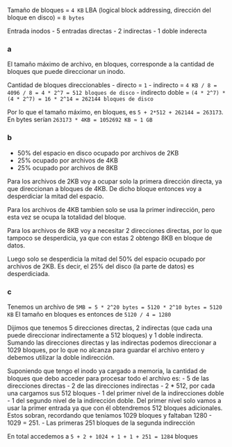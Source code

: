 Tamaño de bloques = `4 KB`
LBA (logical block addressing, dirección del bloque en disco) = `8 bytes`

Entrada inodos
    - 5 entradas directas
    - 2 indirectas 
    - 1 doble inderecta

### a

El tamaño máximo de archivo, en bloques, corresponde a la cantidad de bloques que puede direccionar un inodo.

Cantidad de bloques direccionables
    - directo = `1`
    - indirecto = `4 KB / 8 = 4096 / 8 = 4 * 2^7 = 512 bloques de disco`
    - indirecto doble = `(4 * 2^7) * (4 * 2^7) = 16 * 2^14 = 262144 bloques de disco` 

Por lo que el tamaño máximo, en bloques, es `5 + 2*512 + 262144 = 263173`. En bytes serían `263173 * 4KB = 1052692 KB ≈ 1 GB `

### b

- 50% del espacio en disco ocupado por archivos de 2KB
- 25% ocupado por archivos de 4KB
- 25% ocupado por archivos de 8KB

Para los archivos de 2KB voy a ocupar solo la primera dirección directa, ya que direccionan a bloques de 4KB. De dicho bloque entonces voy a desperdiciar la mitad del espacio.

Para los archivos de 4KB tambien solo se usa la primer indirección, pero esta vez se ocupa la totalidad del bloque.

Para los archivos de 8KB voy a necesitar 2 direcciones directas, por lo que tampoco se desperdicia, ya que con estas 2 obtengo 8KB en bloque de datos.

Luego solo se desperdicia la mitad del 50% del espacio ocupado por archivos de 2KB. Es decir, el 25% del disco (la parte de datos) es desperdiciada.

### c

Tenemos un archivo de `5MB = 5 * 2^20 bytes = 5120 * 2^10 bytes = 5120 KB`
El tamaño en bloques es entonces de `5120 / 4 = 1280`

Dijimos que tenemos 5 direcciones directas, 2 indirectas (que cada una puede direccionar indirectamente a 512 bloques) y 1 doble indirecta. Sumando las direcciones directas y las indirectas podemos direccionar a 1029 bloques, por lo que no alcanza para guardar el archivo entero y debemos utilizar la doble indirección.

Suponiendo que tengo el inodo ya cargado a memoria, la cantidad de bloques que debo acceder para procesar todo el archivo es:
    - 5 de las direcciones directas
    - 2 de las direcciones indirectas
        - 2 * 512, por cada una cargamos sus 512 bloques 
    - 1 del primer nivel de la indirecciones doble
        - 1 del segundo nivel de la indirección doble. Del primer nivel solo vamos a usar la primer entrada ya que con él obtendremos 512 bloques adicionales. Estos sobran, recordando que teníamos 1029 bloques y faltaban 1280 - 1029 = 251.
        - Las primeras 251 bloques de la segunda indirección

En total accedemos a `5 + 2 + 1024 + 1 + 1 + 251 = 1284` bloques